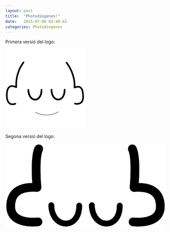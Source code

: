 ```yaml
---
layout: post
title:  "Photodiogenes!"
date:   2015-07-08 02:40:42
categories: Photodiogenes
---
```


Primera versió del logo:

![duub](/assets/duub.png)

Segona versió del logo:

 ![duub1.1](/assets/duub1.1.png)
